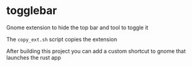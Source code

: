 # togglebar
Gnome extension to hide the top bar and tool to toggle it

The `copy_ext.sh` script copies the extension

After building this project you can add a custom shortcut to gnome that launches the rust app
